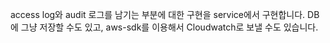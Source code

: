 access log와 audit 로그를 남기는 부분에 대한 구현을 service에서 구현합니다.
DB에 그냥 저장할 수도 있고, aws-sdk를 이용해서 Cloudwatch로 보낼 수도 있습니다.
